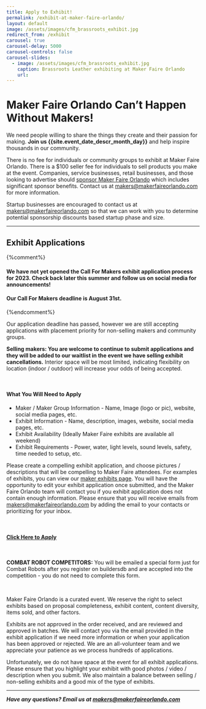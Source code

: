 ```yaml
---
title: Apply to Exhibit!
permalink: /exhibit-at-maker-faire-orlando/
layout: default
image: /assets/images/cfm_brassroots_exhibit.jpg
redirect_from: /exhibit
carousel: true
carousel-delay: 5000
carousel-controls: false
carousel-slides:
  - image: /assets/images/cfm_brassroots_exhibit.jpg
    caption: Brassroots Leather exhibiting at Maker Faire Orlando
    url:
---
```


# Maker Faire Orlando Can’t Happen Without Makers!
We need people willing to share the things they create and their passion for making. **Join us {{site.event_date_descr_month_day}}** and help inspire thousands in our community.

There is no fee for individuals or community groups to exhibit at Maker Faire Orlando. There is a $100 seller fee for individuals to sell products you make at the event. Companies, service businesses, retail businesses, and those looking to advertise should [sponsor Maker Faire Orlando](/become-a-sponsor) which includes significant sponsor benefits. Contact us at <makers@makerfaireorlando.com> for more information.

Startup businesses are encouraged to contact us at <makers@makerfaireorlando.com> so that we can work with you to determine potential sponsorship discounts based startup phase and size.

---

## Exhibit Applications

{%comment%}
#### We have not yet opened the Call For Makers exhibit application process for 2023. Check back later this summer and follow us on social media for announcements!


#### Our Call For Makers deadline is August 31st.
{%endcomment%}

Our application deadline has passed, however we are still accepting applications with placement priority for non-selling makers and community groups.

**Selling makers: You are welcome to continue to submit applications and they will be added to our waitlist in the event we have selling exhibit cancellations.** Interior space will be most limited, indicating flexibility on location (indoor / outdoor) will increase your odds of being accepted.

&nbsp;

#### What You Will Need to Apply

* Maker / Maker Group Information - Name, Image (logo or pic), website, social media pages, etc.
* Exhibit Information - Name, description, images, website, social media pages, etc.
* Exhibit Availability (Ideally Maker Faire exhibits are available all weekend)
* Exhibit Requirements - Power, water, light levels, sound levels, safety, time needed to setup, etc.

Please create a compelling exhibit application, and choose pictures / descriptions that will be compelling to Maker Faire attendees. For examples of exhibits, you can view our [maker exhibits page](/makers/). You will have the opportunity to edit your exhibit application once submitted, and the Maker Faire Orlando team will contact you if you exhibit application does not contain enough information. Please ensure that you will receive emails from makers@makerfaireorlando.com by adding the email to your contacts or prioritizing for your inbox.

&nbsp;

#### [Click Here to Apply](https://www.jotform.com/makereffect/cfm2023)

&nbsp;  

**COMBAT ROBOT COMPETITORS:** You will be emailed a special form just for Combat Robots after you register on buildersdb and are accepted into the competition - you do not need to complete this form.

&nbsp;

Maker Faire Orlando is a curated event. We reserve the right to select exhibits based on proposal completeness, exhibit content, content diversity, items sold, and other factors.

Exhibits are not approved in the order received, and are reviewed and approved in batches. We will contact you via the email provided in the exhibit application if we need more information or when your application has been approved or rejected. We are an all-volunteer team and we appreciate your patience as we process hundreds of applications.

Unfortunately, we do not have space at the event for all exhibit applications. Please ensure that you highlight your exhibit with good photos / video / description when you submit. We also maintain a balance between selling / non-selling exhibits and a good mix of the type of exhibits.


---
***Have any questions? Email us at <makers@makerfaireorlando.com>***
